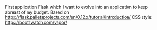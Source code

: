 First application Flask which I want to evolve into an application to keep abreast of my budget.
Based on https://flask.palletsprojects.com/en/0.12.x/tutorial/introduction/
CSS style: https://bootswatch.com/vapor/